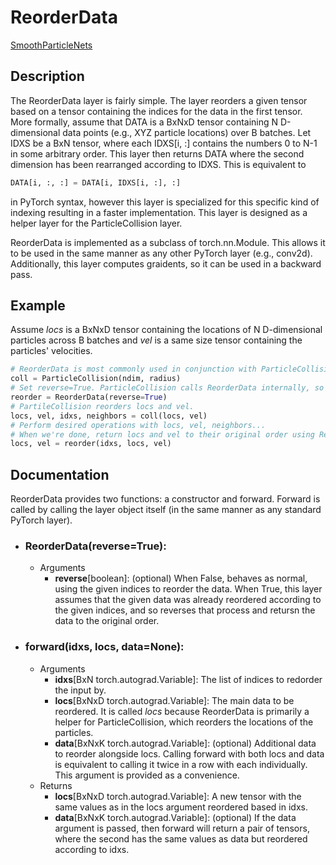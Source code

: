 # ReorderData

[SmoothParticleNets](https://cschenck.github.io/SmoothParticleNets)

## Description

The ReorderData layer is fairly simple.
The layer reorders a given tensor based on a tensor containing the indices for the data in the first tensor.
More formally, assume that DATA is a BxNxD tensor containing N D-dimensional data points (e.g., XYZ particle locations) over B batches.
Let IDXS be a BxN tensor, where each IDXS[i, :] contains the numbers 0 to N-1 in some arbitrary order.
This layer then returns DATA where the second dimension has been rearranged according to IDXS.
This is equivalent to 
```python
DATA[i, :, :] = DATA[i, IDXS[i, :], :]
```
in PyTorch syntax, however this layer is specialized for this specific kind of indexing resulting in a faster implementation.
This layer is designed as a helper layer for the ParticleCollision layer.

ReorderData is implemented as a subclass of torch.nn.Module.
This allows it to be used in the same manner as any other PyTorch layer (e.g., conv2d).
Additionally, this layer computes graidents, so it can be used in a backward pass.

## Example

Assume *locs* is a BxNxD tensor containing the locations of N D-dimensional particles across B batches and *vel* is a same size tensor containing the particles' velocities.
```python
# ReorderData is most commonly used in conjunction with ParticleCollision.
coll = ParticleCollision(ndim, radius)
# Set reverse=True. ParticleCollision calls ReorderData internally, so we want to undo that reordering when we're done.
reorder = ReorderData(reverse=True)
# PartileCollision reorders locs and vel.
locs, vel, idxs, neighbors = coll(locs, vel)
# Perform desired operations with locs, vel, neighbors...
# When we're done, return locs and vel to their original order using ReorderData.
locs, vel = reorder(idxs, locs, vel)
```


## Documentation

ReorderData provides two functions: a constructor and forward.
Forward is called by calling the layer object itself (in the same manner as any standard PyTorch layer).

* ### ReorderData(reverse=True):
    * Arguments
        * **reverse**[boolean]: (optional) When False, behaves as normal, using the given indices to reorder the data. When True, this layer assumes that the given data was already reordered according to the given indices, and so reverses that process and retursn the data to the original order.

* ### forward(idxs, locs, data=None):
    * Arguments
        * **idxs**[BxN torch.autograd.Variable]: The list of indices to redorder the input by.
        * **locs**[BxNxD torch.autograd.Variable]: The main data to be reordered. It is called *locs* because ReorderData is primarily a helper for ParticleCollision, which reorders the locations of the particles.
        * **data**[BxNxK torch.autograd.Variable]: (optional) Additional data to reorder alongside locs. Calling forward with both locs and data is equivalent to calling it twice in a row with each individually. This argument is provided as a convenience.
    * Returns
        * **locs**[BxNxD torch.autograd.Variable]: A new tensor with the same values as in the locs argument reordered based in idxs.
        * **data**[BxNxK torch.autograd.Variable]: (optional) If the data argument is passed, then forward will return a pair of tensors, where the second has the same values as data but reordered according to idxs.